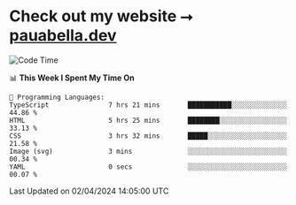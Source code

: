 # Check out my website ⭢ [pauabella.dev](https://pauabella.dev)

<!--START_SECTION:waka-->
![Code Time](http://img.shields.io/badge/Code%20Time-3%2C166%20hrs%2034%20mins-blue)

📊 **This Week I Spent My Time On** 

```text
💬 Programming Languages: 
TypeScript               7 hrs 21 mins       ███████████░░░░░░░░░░░░░░   44.86 % 
HTML                     5 hrs 25 mins       ████████░░░░░░░░░░░░░░░░░   33.13 % 
CSS                      3 hrs 32 mins       █████░░░░░░░░░░░░░░░░░░░░   21.58 % 
Image (svg)              3 mins              ░░░░░░░░░░░░░░░░░░░░░░░░░   00.34 % 
YAML                     0 secs              ░░░░░░░░░░░░░░░░░░░░░░░░░   00.07 % 
```


 Last Updated on 02/04/2024 14:05:00 UTC
<!--END_SECTION:waka-->
